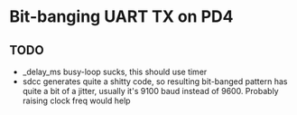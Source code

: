 # Bit-banging UART TX on PD4

## TODO
- _delay_ms busy-loop sucks, this should use timer
- sdcc generates quite a shitty code, so resulting bit-banged pattern has quite
a bit of a jitter, usually it's 9100 baud instead of 9600. Probably raising
clock freq would help
